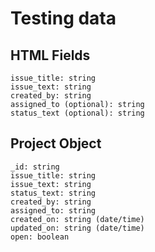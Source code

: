 # Testing data

## HTML Fields

    issue_title: string
    issue_text: string
    created_by: string
    assigned_to (optional): string
    status_text (optional): string

## Project Object

    _id: string
    issue_title: string
    issue_text: string
    status_text: string
    created_by: string
    assigned_to: string
    created_on: string (date/time)
    updated_on: string (date/time)
    open: boolean